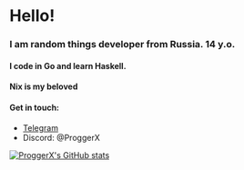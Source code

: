 # Hello!
### I am random things developer from Russia. 14 y.o.
#### I code in Go and learn Haskell.
#### Nix is my beloved
#### Get in touch:
- [Telegram](https://proggerx.t.me)
- Discord: @ProggerX


[![ProggerX's GitHub stats](https://github-readme-stats.vercel.app/api?username=ProggerX&show_icons=true&theme=tokyonight)](https://github.com/ProggerX)
